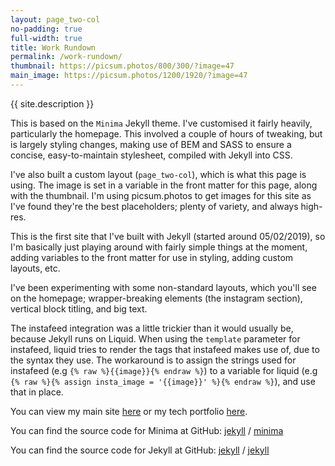 ```yaml
---
layout: page_two-col
no-padding: true
full-width: true
title: Work Rundown
permalink: /work-rundown/
thumbnail: https://picsum.photos/800/300/?image=47
main_image: https://picsum.photos/1200/1920/?image=47
---
```


{{ site.description }}

This is based on the `Minima` Jekyll theme. I've customised it fairly heavily, particularly the homepage. This involved a couple of hours of tweaking, but is largely styling changes, making use of BEM and SASS to ensure a concise, easy-to-maintain stylesheet, compiled with Jekyll into CSS.

I've also built a custom layout (`page_two-col`), which is what this page is using. The image is set in a variable in the front matter for this page, along with the thumbnail. I'm using picsum.photos to get images for this site as I've found they're the best placeholders; plenty of variety, and always high-res.

This is the first site that I've built with Jekyll (started around 05/02/2019), so I'm basically just playing around with fairly simple things at the moment, adding variables to the front matter for use in styling, adding custom layouts, etc.

I've been experimenting with some non-standard layouts, which you'll see on the homepage; wrapper-breaking elements (the instagram section), vertical block titling, and big text.

The instafeed integration was a little trickier than it would usually be, because Jekyll runs on Liquid. When using the `template` parameter for instafeed, liquid tries to render the tags that instafeed makes use of, due to the syntax they use. The workaround is to assign the strings used for instafeed (e.g `{% raw %}{{image}}{% endraw %}`) to a variable for liquid (e.g `{% raw %}{% assign insta_image = '{{image}}' %}{% endraw %}`), and use that in place.

You can view my main site [here](https://harry-ray.com) or my tech portfolio [here](https://harryray.github.io/harry-ray/).

You can find the source code for Minima at GitHub:
[jekyll][jekyll-organization] /
[minima](https://github.com/jekyll/minima)

You can find the source code for Jekyll at GitHub:
[jekyll][jekyll-organization] /
[jekyll](https://github.com/jekyll/jekyll)


[jekyll-organization]: https://github.com/jekyll

